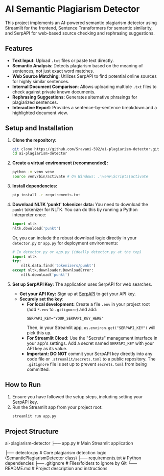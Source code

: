 # AI Semantic Plagiarism Detector

This project implements an AI-powered semantic plagiarism detector using Streamlit for the frontend, Sentence Transformers for semantic similarity, and SerpAPI for web-based source checking and rephrasing suggestions.

## Features

*   **Text Input**: Upload `.txt` files or paste text directly.
*   **Semantic Analysis**: Detects plagiarism based on the meaning of sentences, not just exact word matches.
*   **Web Source Matching**: Utilizes SerpAPI to find potential online sources for highly similar sentences.
*   **Internal Document Comparison**: Allows uploading multiple `.txt` files to check against private known documents.
*   **Rephrasing Suggestions**: Generates alternative phrasings for plagiarized sentences.
*   **Interactive Report**: Provides a sentence-by-sentence breakdown and a highlighted document view.

## Setup and Installation

1.  **Clone the repository:**
    ```bash
    git clone https://github.com/Sravani-592/ai-plagiarism-detector.git
    cd ai-plagiarism-detector
    ```

2.  **Create a virtual environment (recommended):**
    ```bash
    python -m venv venv
    source venv/bin/activate # On Windows: .\venv\Scripts\activate
    ```

3.  **Install dependencies:**
    ```bash
    pip install -r requirements.txt
    ```

4.  **Download NLTK 'punkt' tokenizer data:**
    You need to download the `punkt` tokenizer for NLTK. You can do this by running a Python interpreter once:
    ```python
    import nltk
    nltk.download('punkt')
    ```
    Or, you can include the robust download logic directly in your `detector.py` or `app.py` for deployment environments:
    ```python
    # In detector.py or app.py (ideally detector.py at the top)
    import nltk
    try:
        nltk.data.find('tokenizers/punkt')
    except nltk.downloader.DownloadError:
        nltk.download('punkt')
    ```

5.  **Set up SerpAPI Key:**
    The application uses SerpAPI for web searches.
    *   **Get your API Key:** Sign up at [SerpAPI](https://serpapi.com/) to get your API key.
    *   **Securely set the key:**
        *   **For local development:** Create a file `.env` in your project root (add `*.env` to `.gitignore`) and add:
            ```
            SERPAPI_KEY="YOUR_SERPAPI_KEY_HERE"
            ```
            Then, in your Streamlit app, `os.environ.get("SERPAPI_KEY")` will pick this up.
        *   **For Streamlit Cloud:** Use the "Secrets" management interface in your app's settings. Add a secret named `SERPAPI_KEY` with your API key as its value.
        *   **Important:** **DO NOT** commit your SerpAPI key directly into any code file or `.streamlit/secrets.toml` to a public repository. The `.gitignore` file is set up to prevent `secrets.toml` from being committed.

## How to Run

1.  Ensure you have followed the setup steps, including setting your SerpAPI key.
2.  Run the Streamlit app from your project root:
    ```bash
    streamlit run app.py
    ```

## Project Structure

ai-plagiarism-detector
├── app.py # Main Streamlit application


├── detector.py # Core plagiarism detection logic (SemanticPlagiarismDetector class)
├── requirements.txt # Python dependencies
├── .gitignore # Files/folders to ignore by Git
└── README.md # Project description and instructions
